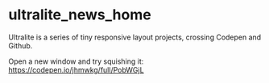 # ultralite_news_home

Ultralite is a series of tiny responsive layout projects, crossing Codepen and Github. 

Open a new window and try squishing it: https://codepen.io/jhmwkg/full/PobWGjL
